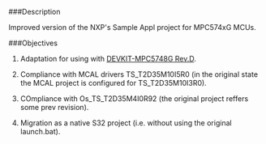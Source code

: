 ###Description

Improved version of the NXP's Sample Appl project for MPC574xG MCUs.

###Objectives

1) Adaptation for using with [DEVKIT-MPC5748G Rev.D](https://www.nxp.com/design/development-boards/automotive-development-platforms/mpc57xx-mcu-platforms/mpc5748g-development-board-for-secure-gateway:DEVKIT-MPC5748G).

2) Compliance with MCAL drivers TS_T2D35M10I5R0 (in the original state the MCAL project is configured for TS_T2D35M10I3R0).

3) COmpliance with Os_TS_T2D35M4I0R92 (the original project reffers some prev revision).

3) Migration as a native S32 project (i.e. without using the original launch.bat).